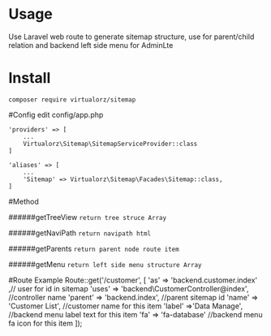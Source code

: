 # Usage
Use Laravel web route to generate sitemap structure, use for parent/child relation and backend left side menu for AdminLte

# Install
    composer require virtualorz/sitemap
    
#Config
edit config/app.php
    
    'providers' => [
        ...
        Virtualorz\Sitemap\SitemapServiceProvider::class
    ]
    
    'aliases' => [
        ...
        'Sitemap' => Virtualorz\Sitemap\Facades\Sitemap::class,
    ]
    
#Method

######getTreeView
`return tree struce Array`

######getNaviPath
`return navipath html`

######getParents
`return parent node route item`

######getMenu
`return left side menu structure Array`

#Route Example
    Route::get('/customer',
            [
                'as' => 'backend.customer.index' ,// user for id in sitemap
                'uses' => 'backend\CustomerController@index', //controller name
                'parent' => 'backend.index', //parent sitemap id
                'name' => 'Customer List', //customer name for this item
                'label' =>'Data Manage', //backend menu label text for this item
                'fa' => 'fa-database' //backend menu fa icon for this item
            ]);

